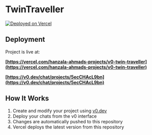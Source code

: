 # TwinTraveller


[![Deployed on Vercel](https://img.shields.io/badge/Deployed%20on-Vercel-black?style=for-the-badge&logo=vercel)](https://vercel.com/hanzala-ahmads-projects/v0-twin-traveller)

## Deployment

Project is live at:

**[https://vercel.com/hanzala-ahmads-projects/v0-twin-traveller](https://vercel.com/hanzala-ahmads-projects/v0-twin-traveller)**


**[https://v0.dev/chat/projects/5ecCHAcL9bn](https://v0.dev/chat/projects/5ecCHAcL9bn)**

## How It Works

1. Create and modify your project using [v0.dev](https://v0.dev)
2. Deploy your chats from the v0 interface
3. Changes are automatically pushed to this repository
4. Vercel deploys the latest version from this repository
